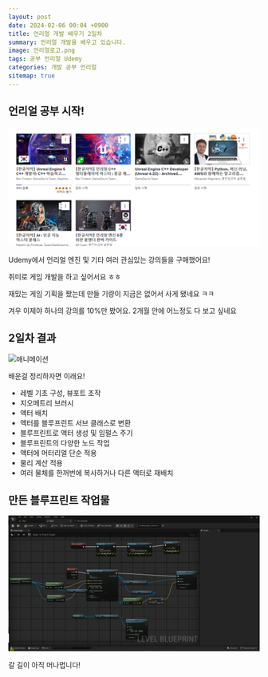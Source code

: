 ```yaml
---
layout: post
date: 2024-02-06 00:04 +0900
title: 언리얼 개발 배우기 2일차
summary: 언리얼 개발을 배우고 있습니다.
image: 언리얼로고.png
tags: 공부 언리얼 Udemy
categories: 개발 공부 언리얼
sitemap: true
---
```


## 언리얼 공부 시작!

![alt text](image.png)

Udemy에서 언리얼 엔진 및 기타 여러 관심있는 강의들을 구매했어요!

취미로 게임 개발을 하고 싶어서요 ㅎㅎ

재밌는 게임 기획을 짰는데 만들 기량이 지금은 없어서 사게 됐네요 ㅋㅋ

겨우 이제야 하나의 강의를 10%만 봤어요. 2개월 안에 어느정도 다 보고 싶네요

## 2일차 결과

![애니메이션](Animation.gif)

배운걸 정리하자면 이래요!
- 레벨 기초 구성, 뷰포트 조작
- 지오메트리 브러시
- 액터 배치
- 액터를 블루프린트 서브 클래스로 변환
- 블루프린트로 액터 생성 및 임펄스 주기
- 블루프린트의 다양한 노드 작업
- 액터에 머터리얼 단순 적용
- 물리 계산 적용
- 여러 물체를 한꺼번에 복사하거나 다른 액터로 재배치


## 만든 블루프린트 작업물

![alt text](image-1.png)

갈 길이 아직 머나멉니다!